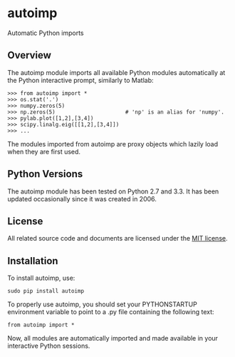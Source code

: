 # autoimp
Automatic Python imports

Overview
--------

The autoimp module imports all available Python modules automatically at the Python interactive prompt, similarly to Matlab:

    >>> from autoimp import *
    >>> os.stat('.')
    >>> numpy.zeros(5)
    >>> np.zeros(5)                      # 'np' is an alias for 'numpy'.
    >>> pylab.plot([1,2],[3,4])
    >>> scipy.linalg.eig([[1,2],[3,4]])
    >>> ...

The modules imported from autoimp are proxy objects which lazily load when they are first used.

Python Versions
---------------

The autoimp module has been tested on Python 2.7 and 3.3. It has been updated occasionally since it was created in 2006.

License
-------

All related source code and documents are licensed under the [MIT license](http://opensource.org/licenses/MIT).

Installation
------------

To install autoimp, use:

    sudo pip install autoimp

To properly use autoimp, you should set your PYTHONSTARTUP environment variable to point to a .py file containing the following text:

    from autoimp import *

Now, all modules are automatically imported and made available in your interactive Python sessions.
